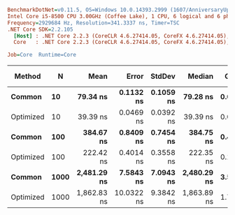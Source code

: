 ``` ini

BenchmarkDotNet=v0.11.5, OS=Windows 10.0.14393.2999 (1607/AnniversaryUpdate/Redstone1)
Intel Core i5-8500 CPU 3.00GHz (Coffee Lake), 1 CPU, 6 logical and 6 physical cores
Frequency=2929684 Hz, Resolution=341.3337 ns, Timer=TSC
.NET Core SDK=2.2.105
  [Host] : .NET Core 2.2.3 (CoreCLR 4.6.27414.05, CoreFX 4.6.27414.05), 64bit RyuJIT
  Core   : .NET Core 2.2.3 (CoreCLR 4.6.27414.05, CoreFX 4.6.27414.05), 64bit RyuJIT

Job=Core  Runtime=Core  

```
|    Method |    N |        Mean |      Error |    StdDev |      Median |  Gen 0 |  Gen 1 | Gen 2 | Allocated |
|---------- |----- |------------:|-----------:|----------:|------------:|-------:|-------:|------:|----------:|
|    **Common** |   **10** |    **79.34 ns** |  **0.1132 ns** | **0.1059 ns** |    **79.28 ns** | **0.0712** |      **-** |     **-** |     **336 B** |
| Optimized |   10 |    39.39 ns |  0.0469 ns | 0.0392 ns |    39.39 ns | 0.0305 |      - |     - |     144 B |
|    **Common** |  **100** |   **384.67 ns** |  **0.8409 ns** | **0.7454 ns** |   **384.75 ns** | **0.4659** |      **-** |     **-** |    **2200 B** |
| Optimized |  100 |   222.42 ns |  0.4014 ns | 0.3558 ns |   222.35 ns | 0.1829 |      - |     - |     864 B |
|    **Common** | **1000** | **2,481.29 ns** |  **7.5843 ns** | **7.0943 ns** | **2,480.29 ns** | **3.5210** |      **-** |     **-** |   **16608 B** |
| Optimized | 1000 | 1,862.83 ns | 10.0322 ns | 9.3842 ns | 1,863.89 ns | 1.7052 | 0.0019 |     - |    8064 B |
